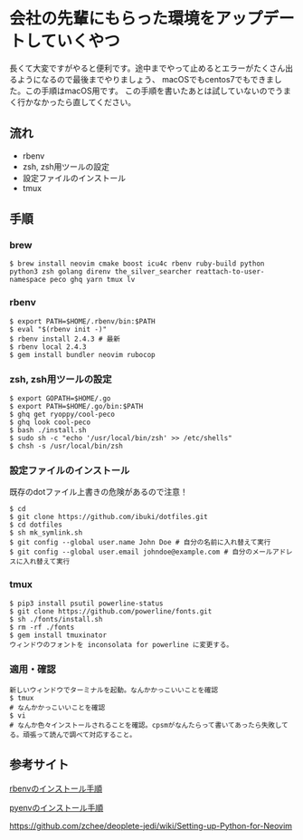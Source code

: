 # 会社の先輩にもらった環境をアップデートしていくやつ

長くて大変ですがやると便利です。途中までやって止めるとエラーがたくさん出るようになるので最後までやりましょう、
macOSでもcentos7でもできました。この手順はmacOS用です。
この手順を書いたあとは試していないのでうまく行かなかったら直してください。

## 流れ

- rbenv
- zsh, zsh用ツールの設定
- 設定ファイルのインストール
- tmux

## 手順


### brew

```
$ brew install neovim cmake boost icu4c rbenv ruby-build python python3 zsh golang direnv the_silver_searcher reattach-to-user-namespace peco ghq yarn tmux lv
```

### rbenv

```
$ export PATH=$HOME/.rbenv/bin:$PATH
$ eval "$(rbenv init -)"
$ rbenv install 2.4.3 # 最新
$ rbenv local 2.4.3
$ gem install bundler neovim rubocop
```


### zsh, zsh用ツールの設定

```
$ export GOPATH=$HOME/.go
$ export PATH=$HOME/.go/bin:$PATH
$ ghq get ryoppy/cool-peco
$ ghq look cool-peco
$ bash ./install.sh
$ sudo sh -c "echo '/usr/local/bin/zsh' >> /etc/shells"
$ chsh -s /usr/local/bin/zsh
```

### 設定ファイルのインストール
既存のdotファイル上書きの危険があるので注意！

```
$ cd
$ git clone https://github.com/ibuki/dotfiles.git
$ cd dotfiles
$ sh mk_symlink.sh
$ git config --global user.name John Doe # 自分の名前に入れ替えて実行
$ git config --global user.email johndoe@example.com # 自分のメールアドレスに入れ替えて実行
```


### tmux
```
$ pip3 install psutil powerline-status
$ git clone https://github.com/powerline/fonts.git
$ sh ./fonts/install.sh
$ rm -rf ./fonts
$ gem install tmuxinator
ウィンドウのフォントを inconsolata for powerline に変更する。
```

### 適用・確認

```
新しいウィンドウでターミナルを起動。なんかかっこいいことを確認
$ tmux
# なんかかっこいいことを確認
$ vi
# なんか色々インストールされることを確認。cpsmがなんたらって書いてあったら失敗してる。頑張って読んで調べて対応すること。
```

## 参考サイト

[rbenvのインストール手順](https://qiita.com/issobero/items/e0443b79da117ed48294)

[pyenvのインストール手順](https://qiita.com/1000ch/items/93841f76ea52551b6a97)

https://github.com/zchee/deoplete-jedi/wiki/Setting-up-Python-for-Neovim
